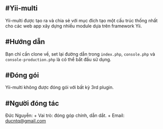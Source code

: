 #Yii-multi
---
Yii-multi được tạo ra và chia sẻ với mục đích tạo một cấu trúc thống nhất cho các web app xây dựng nhiều module dựa trên framework Yii.

#Hướng dẫn
---
Bạn chỉ cần clone về, set lại đường dẫn trong ```index.php```, ```console.php``` và ```console-production.php``` là có thể bắt đầu sử dụng.

#Đóng gói
---
Yii-multi không được đóng gói với bất kỳ 3rd plugin.

#Người đóng tác
---
Đức Nguyễn:
    + Vai trò: đóng góp chính, dẫn dắt.
    + Email: ducntq@gmail.com